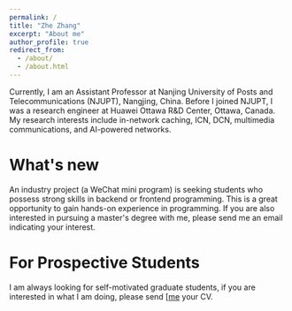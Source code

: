 ```yaml
---
permalink: /
title: "Zhe Zhang"
excerpt: "About me"
author_profile: true
redirect_from: 
  - /about/
  - /about.html
---
```



Currently, I am an Assistant Professor at Nanjing University of Posts and Telecommunications (NJUPT), Nangjing, China. Before I joined NJUPT, I was a research engineer at Huawei Ottawa R&D Center, Ottawa, Canada. My research interests include in-network caching, ICN, DCN, multimedia communications, and AI-powered networks.


What's new
======
An industry project (a WeChat mini program) is seeking students who possess strong skills in backend or frontend programming. This is a great opportunity to gain hands-on experience in programming. If you are also interested in pursuing a master's degree with me, please send me an email indicating your interest.


For Prospective Students
======
I am always looking for self-motivated graduate students, if you are interested in what I am doing, please send [<a href="mailto:zhezhang@njupt.edu.cn">me</a> your CV.

